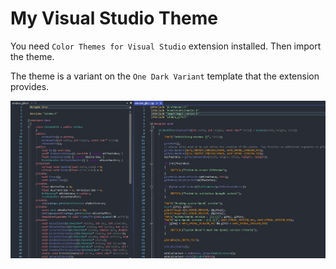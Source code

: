 # My Visual Studio Theme
You need `Color Themes for Visual Studio` extension installed. Then import the theme. <br>

The theme is a variant on the `One Dark Variant` template that the extension provides.

![Screenshot](https://github.com/didibib/my-vs-theme/blob/d820db726936b458b3402ad35fe7b2d67adcc00d/screenshot.jpg)
